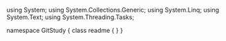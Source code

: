﻿using System;
using System.Collections.Generic;
using System.Linq;
using System.Text;
using System.Threading.Tasks;

namespace GitStudy
{
    class readme
    {
    }
}
